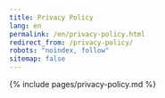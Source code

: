 ```yaml
---
title: Privacy Policy
lang: en
permalink: /en/privacy-policy.html
redirect_from: /privacy-policy/
robots: "noindex, follow"
sitemap: false
---
```


{% include pages/privacy-policy.md %}
